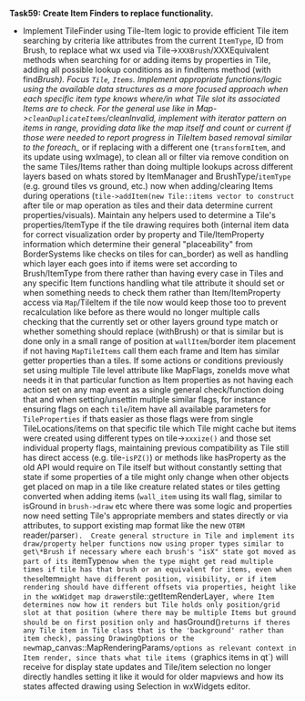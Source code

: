 **Task59: Create Item Finders to replace functionality.**
- Implement TileFinder using Tile-Item logic to provide efficient Tile item searching by criteria like attributes from the current `ItemType`, ID from Brush, to replace what wx used via Tile->`XXXBrush`/XXXEquivalent methods when searching for or adding items by properties in Tile, adding all possible lookup conditions as in findItems method (with find*Brush). Focus `Tile`, `Items`. Implement appropriate functions/logic using the available data structures as a more focused approach when each specific item type knows where/in what Tile slot its associated Items are to check. For the general use like in Map->`cleanDuplicateItems`/cleanInvalid, implement with iterator pattern on items in range, providing data like the map itself and count or current if those were needed to report progress in TileItem based removal similar to the foreach\_* or if replacing with a different one (`transformItem`, and its update using wxImage), to clean all or filter via remove condition on the same Tiles/Items rather than doing multiple lookups across different layers based on whats stored by ItemManager and BrushType/`itemType` (e.g. ground tiles vs ground, etc.) now when adding/clearing Items during operations (`tile->addItem(new Tile::items vector to construct` after tile or map operation as tiles and their data determine current properties/visuals). Maintain any helpers used to determine a Tile's properties/ItemType if the tile drawing requires both (internal item data for correct visualization order by property and Tile/ItemProperty information which determine their general "placeability" from BorderSystems like checks on tiles for can\_border) as well as handling which layer each goes into if items were set according to Brush/ItemType from there rather than having every case in Tiles and any specific Item functions handling what tile attribute it should set or when something needs to check them rather than Item/ItemProperty access via `Map`/TileItem if the tile now would keep those too to prevent recalculation like before as there would no longer multiple calls checking that the currently set or other layers ground type match or whether something should replace (withBrush) or that is similar but is done only in a small range of position at `wallItem`/border item placement if not having `MapTileItems` call them each frame and Item has similar getter properties than a tiles. If some actions or conditions previously set using multiple Tile level attribute like MapFlags, zoneIds move what needs it in that particular function as Item properties as not having each action set on any map event as a single general check/function doing that and when setting/unsettin multiple similar flags, for instance ensuring flags on each `tile`/item have all available parameters for `TileProperties` if thats easier as those flags were from single TileLocations/items on that specific tile which Tile might cache but items were created using different types on tile->`xxxize()` and those set individual property flags, maintaining previous compatibility as Tile still has direct access (e.g. tile-`isPZ()`) or methods like hasProperty as the old API would require on Tile itself but without constantly setting that state if some properties of a tile might only change when other objects get placed on map in a tile like creature related states or tiles getting converted when adding items (`wall_item` using its wall flag, similar to isGround in `brush->draw` etc where there was some logic and properties now need setting Tile's appropriate members and states directly or via attributes, to support existing map format like the new `OTBM` reader/parser`).  Create general structure in Tile and implement its draw/property helper functions now using proper types similar to get\*Brush if necessary where each brush's "isX" state got moved as part of its `itemType` now when the type might get read multiple times if tile has that brush or an equivalent for items, even when these `Item` might have different position, visibility, or if item rendering should have different offsets via properties, height like in the wxWidget map drawers `tile::getItemRenderLayer`, where Item determines now how it renders but Tile holds only position/grid slot at that position (where there may be multiple Items but ground should be on first position only and `hasGround()` returns if theres any Tile item in Tile class that is the 'background' rather than item check), passing DrawingOptions or the new `map_canvas::MapRenderingParams`/options as relevant context in Item render, since thats what tile items (`graphics items in qt`) will receive for display state updates and Tile/item selection no longer directly handles setting it like it would for older mapviews and how its states affected drawing using Selection in wxWidgets editor.

